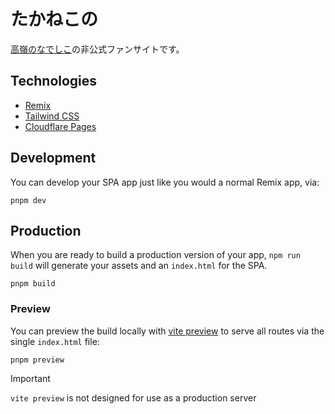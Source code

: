 # たかねこの

[高嶺のなでしこ](http://takanenonadeshiko.jp/)の非公式ファンサイトです。

## Technologies

- [Remix](https://remix.run/docs/en/main/)
- [Tailwind CSS](https://tailwindcss.com/)
- [Cloudflare Pages](https://developers.cloudflare.com/pages/)

## Development

You can develop your SPA app just like you would a normal Remix app, via:

```shellscript
pnpm dev
```

## Production

When you are ready to build a production version of your app, `npm run build` will generate your assets and an `index.html` for the SPA.

```shellscript
pnpm build
```

### Preview

You can preview the build locally with [vite preview](https://vitejs.dev/guide/cli#vite-preview) to serve all routes via the single `index.html` file:

```shellscript
pnpm preview
```

> [!IMPORTANT]
>
> `vite preview` is not designed for use as a production server
